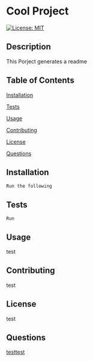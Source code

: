 # Cool Project

[![License: MIT](https://img.shields.io/badge/License-MIT-yellow.svg)](https://opensource.org/licenses/MIT)

## Description

This Porject generates a readme

## Table of Contents

[Installation](#installation)

[Tests](#Tests)

[Usage](#usage)

[Contributing](#contributing)

[License](#licenseDescription)

[Questions](#questions)

## Installation
    
    Run the following

## Tests  

    Run

## Usage

test

## Contributing

test

## License

test

## Questions

[test](test)[test](https://github.com/test)
